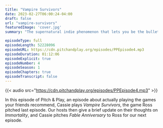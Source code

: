 ```yaml
---
title: "Vampire Survivors"
date: 2023-02-27T06:00:24-04:00
draft: false
url: "vampire-survivors"
featuredImage: 'cover.jpg'
summary: "The supernatural indie phenomenon that lets you be the bullet hell!"

episodeType: full
episodeLength: 52228096
episodeURL: https://cdn.pitchandplay.org/episodes/PPEpisode4.mp3
episodeDuration: 01:12:06
episodeExplicit: true
episodeNumber: 4
episodeSeason: 1
episodeChapters: true
episodeTranscript: false
---
```


{{< audio src="https://cdn.pitchandplay.org/episodes/PPEpisode4.mp3" >}}

In this episode of Pitch & Play, an episode about actually playing the games your friends recommend, Cassie plays *Vampire Survivors*, the game Ross pitched last episode. Our hosts then give a brief update on their thoughts on *Immortality*, and Cassie pitches *Fable Anniversary* to Ross for our next episode.